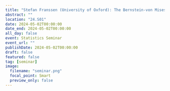 ```yaml
---
title: "Stefan Franssen (University of Oxford): The Bernstein-von Mises theorem for semiparametric mixtures"
abstract: ""
location: "24.S01"
date: 2024-05-02T00:00:00
date_end: 2024-05-02T00:00:00
all_day: false
event: Statistics Seminar
event_url: ""
publishDate: 2024-05-02T00:00:00
draft: false
featured: false
tag: [seminar]
image:
  filename: "seminar.png"
  focal_point: Smart
  preview_only: false
---
```

